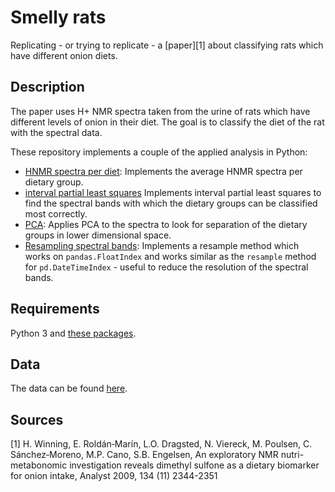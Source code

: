# Smelly rats

Replicating - or trying to replicate - a [paper][1] about classifying rats which have
different onion diets.

## Description

The paper uses H+ NMR spectra taken from the urine of rats which have different
levels of onion in their diet. The goal is to classify the diet of the rat with
the spectral data.

These repository implements a couple of the applied analysis in Python:

- [HNMR spectra per diet](notebooks/hnmr-spectra-per-dietary-group.ipynb):
	Implements the average HNMR spectra per dietary group.
- [interval partial least squares](notebooks/interval-partial-least-squares.ipynb)
	Implements interval partial least squares to find the spectral bands with
	which the dietary groups can be classified most correctly.
- [PCA](notebooks/pca-on-spectra.ipynb): Applies PCA to the spectra to look for
	separation of the dietary groups in lower dimensional space.
- [Resampling spectral bands](notebooks/resample-spectral-bands.ipynb):
	Implements a resample method which works on `pandas.FloatIndex` and works
	similar as the `resample` method for `pd.DateTimeIndex` - useful to reduce
	the resolution of the spectral bands.

## Requirements
Python 3 and [these packages](REQUIREMENTS.txt).

## Data
The data can be found [here](http://www.models.life.ku.dk/onionnmr).

## Sources
[1] H. Winning, E. Roldán‐Marín, L.O. Dragsted, N. Viereck, M. Poulsen, C. Sánchez‐Moreno, M.P. Cano, S.B. Engelsen, An exploratory NMR nutri-metabonomic investigation reveals dimethyl sulfone as a dietary biomarker for onion intake, Analyst 2009, 134 (11) 2344-2351
